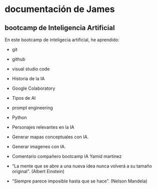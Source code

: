 # documentación de James
## bootcamp de Inteligencia Artificial

En este bootcamp de inteligecia artificial, he aprendido:

* git
* github
* visual studio code
* Historia de la IA
* Google Colaboratory
* Tipos de AI
* prompt engineering
* Python
* Personajes relevantes en la IA
* Generar mapas conceptuales con IA.
* Generar imagenes con IA.

* Comentario compañero bootcamp IA Yamid martinez
* “La mente que se abre a una nueva idea nunca volverá a su tamaño original”. (Albert Einstein)
* “Siempre parece imposible hasta que se hace”. (Nelson Mandela)
